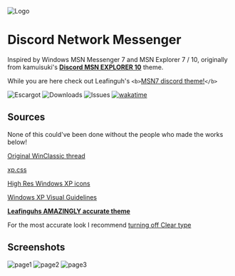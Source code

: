 
![Logo](https://github.com/numoder/dsn10-theme/blob/main/assets/src/banner.png?raw=true)

# Discord Network Messenger

Inspired by Windows MSN Messenger 7 and MSN Explorer 7 / 10, originally from kamuisuki's [**Discord MSN EXPLORER 10**](https://www.deviantart.com/kamuisuki/art/Discord-MSN-Explorer-10-theme-873282935) theme.

While you are here check out Leafinguh's `<b>`[MSN7 discord theme!](https://github.com/Leafinguh/msn7-disc)`</b>`

![Escargot](https://img.shields.io/badge/malkavian@escargot.chat-e1512c?color=%23e1512c&style=plastic) ![Downloads](https://img.shields.io/github/downloads/numoder/dsn10-theme/total?style=plastic&color=%238ec64b) ![Issues](https://img.shields.io/github/issues/numoder/dsn10-theme?style=plastic&color=%23609bd7) <a href="https://wakatime.com/badge/user/d2591a35-0e84-4f15-9761-74e696bef8f4/project/018cac41-ef7c-497e-b067-2232a943da53"><img src="https://wakatime.com/badge/user/d2591a35-0e84-4f15-9761-74e696bef8f4/project/018cac41-ef7c-497e-b067-2232a943da53.svg" alt="wakatime"></a>

## Sources

None of this could've been done without the people who made the works below!

 [Original WinClassic thread](https://winclassic.net/thread/753/discord-classic-msn-theme)

 [xp.css](https://botoxparty.github.io/XP.css/)

[High Res Windows XP icons](https://github.com/marchmountain/-Windows-XP-High-Resolution-Icon-Pack)

[Windows XP Visual Guidelines](http://interface.free.fr/Archives/GUI_Xp.pdf)

<b>[Leafinguhs AMAZINGLY accurate theme](https://github.com/Leafinguh/msn7-disc)</b>

For the most accurate look I recommend [turning off Clear type](https://github.com/bp2008/BetterClearTypeTuner)

## Screenshots

![page1](https://github.com/numoder/dsn10-theme/blob/main/assets/src/1.png)
![page2](https://github.com/numoder/dsn10-theme/blob/main/assets/src/2.png)
![page3](https://github.com/numoder/dsn10-theme/blob/main/assets/src/3.png)
